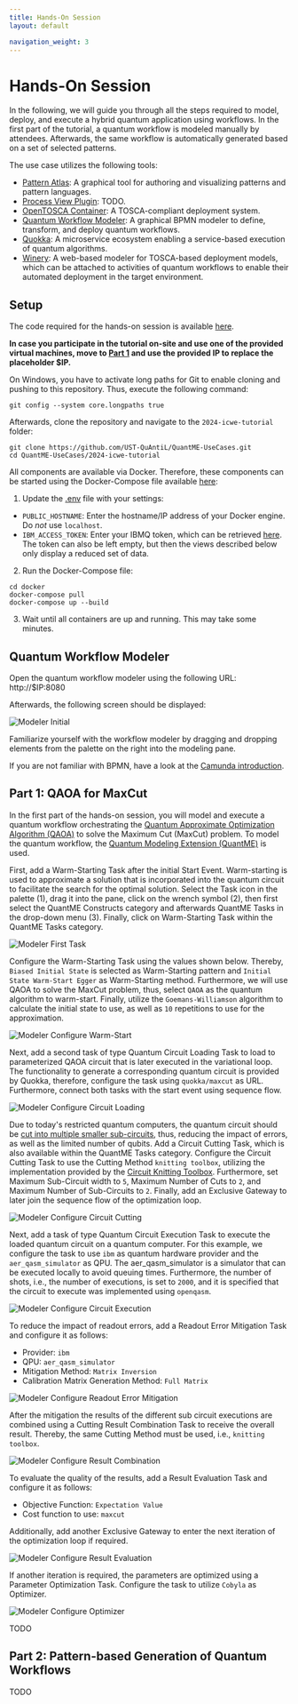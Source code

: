 ```yaml
---
title: Hands-On Session
layout: default

navigation_weight: 3
---
```


# Hands-On Session

In the following, we will guide you through all the steps required to model, deploy, and execute a hybrid quantum application using workflows.
In the first part of the tutorial, a quantum workflow is modeled manually by attendees.
Afterwards, the same workflow is automatically generated based on a set of selected patterns.

The use case utilizes the following tools:

* [Pattern Atlas](https://github.com/PatternAtlas): A graphical tool for authoring and visualizing patterns and pattern languages.
* [Process View Plugin](https://github.com/UST-QuAntiL/camunda-process-view-plugins): TODO.
* [OpenTOSCA Container](https://github.com/OpenTOSCA/container): A TOSCA-compliant deployment system.
* [Quantum Workflow Modeler](https://github.com/PlanQK/workflow-modeler): A graphical BPMN modeler to define, transform, and deploy quantum workflows.
* [Quokka](https://github.com/UST-QuAntiL/Quokka): A microservice ecosystem enabling a service-based execution of quantum algorithms.
* [Winery](https://github.com/OpenTOSCA/winery): A web-based modeler for TOSCA-based deployment models, which can be attached to activities of quantum workflows to enable their automated deployment in the target environment.

## Setup

The code required for the hands-on session is available [here](https://github.com/UST-QuAntiL/QuantME-UseCases/tree/master/2024-icwe-tutorial).

**In case you participate in the tutorial on-site and use one of the provided virtual machines, move to [Part 1](#quantum-workflow-modeler) and use the provided IP to replace the placeholder $IP.**

On Windows, you have to activate long paths for Git to enable cloning and pushing to this repository.
Thus, execute the following command:

```
git config --system core.longpaths true
```

Afterwards, clone the repository and navigate to the ``2024-icwe-tutorial`` folder:

```
git clone https://github.com/UST-QuAntiL/QuantME-UseCases.git
cd QuantME-UseCases/2024-icwe-tutorial
```

All components are available via Docker.
Therefore, these components can be started using the Docker-Compose file available [here](https://github.com/UST-QuAntiL/QuantME-UseCases/tree/master/2024-icwe-tutorial/docker):

1. Update the [.env](https://github.com/UST-QuAntiL/QuantME-UseCases/tree/master/2024-icwe-tutorial/docker/.env) file with your settings: 
  * ``PUBLIC_HOSTNAME``: Enter the hostname/IP address of your Docker engine. Do *not* use ``localhost``.
  * ``IBM_ACCESS_TOKEN``: Enter your IBMQ token, which can be retrieved [here](https://quantum.ibm.com/). The token can also be left empty, but then the views described below only display a reduced set of data.

2. Run the Docker-Compose file:
```
cd docker
docker-compose pull
docker-compose up --build
```

3. Wait until all containers are up and running. This may take some minutes.

## Quantum Workflow Modeler

Open the quantum workflow modeler using the following URL: http://$IP:8080

Afterwards, the following screen should be displayed:

![Modeler Initial](./resources/images/modeler_initial.png)

Familiarize yourself with the workflow modeler by dragging and dropping elements from the palette on the right into the modeling pane.

If you are not familiar with BPMN, have a look at the [Camunda introduction](https://camunda.com/bpmn/).

## Part 1: QAOA for MaxCut

In the first part of the hands-on session, you will model and execute a quantum workflow orchestrating the [Quantum Approximate Optimization Algorithm (QAOA)](https://arxiv.org/pdf/1411.4028.pdf) to solve the Maximum Cut (MaxCut) problem.
To model the quantum workflow, the [Quantum Modeling Extension (QuantME)](https://www.iaas.uni-stuttgart.de/publications/Weder2020_QuantumWorkflows.pdf) is used.

First, add a Warm-Starting Task after the initial Start Event.
Warm-starting is used to approximate a solution that is incorporated into the quantum circuit to facilitate the search for the optimal solution.
Select the Task icon in the palette (1), drag it into the pane, click on the wrench symbol (2), then first select the QuantME Constructs category and afterwards QuantME Tasks in the drop-down menu (3).
Finally, click on Warm-Starting Task within the QuantME Tasks category.

![Modeler First Task](./resources/images/modeler_warm-start-modeling.png)

Configure the Warm-Starting Task using the values shown below.
Thereby, ``Biased Initial State`` is selected as Warm-Starting pattern and ``Initial State Warm-Start Egger`` as Warm-Starting method.
Furthermore, we will use QAOA to solve the MaxCut problem, thus, select ``QAOA`` as the quantum algorithm to warm-start.
Finally, utilize the ``Goemans-Williamson`` algorithm to calculate the initial state to use, as well as ``10`` repetitions to use for the approximation.

![Modeler Configure Warm-Start](./resources/images/modeler_warm_start_config.png)

Next, add a second task of type Quantum Circuit Loading Task to load to parameterized QAOA circuit that is later executed in the variational loop.
The functionality to generate a corresponding quantum circuit is provided by Quokka, therefore, configure the task using ``quokka/maxcut`` as URL.
Furthermore, connect both tasks with the start event using sequence flow.

![Modeler Configure Circuit Loading](./resources/images/modeler_loading_config.png)

Due to today's restricted quantum computers, the quantum circuit should be [cut into multiple smaller sub-circuits](https://arxiv.org/pdf/2302.01792), thus, reducing the impact of errors, as well as the limited number of qubits.
Add a Circuit Cutting Task, which is also available within the QuantME Tasks category.
Configure the Circuit Cutting Task to use the Cutting Method ``knitting toolbox``, utilizing the implementation provided by the [Circuit Knitting Toolbox](https://qiskit-extensions.github.io/circuit-knitting-toolbox/).
Furthermore, set Maximum Sub-Circuit width to ``5``, Maximum Number of Cuts to ``2``, and Maximum Number of Sub-Circuits to ``2``.
Finally, add an Exclusive Gateway to later join the sequence flow of the optimization loop.

![Modeler Configure Circuit Cutting](./resources/images/modeler_cutting_config.png)

Next, add a task of type Quantum Circuit Execution Task to execute the loaded quantum circuit on a quantum computer.
For this example, we configure the task to use ``ibm`` as quantum hardware provider and the ``aer_qasm_simulator`` as QPU.
The aer_qasm_simulator is a simulator that can be executed locally to avoid queuing times.
Furthermore, the number of shots, i.e., the number of executions, is set to ``2000``, and it is specified that the circuit to execute was implemented using ``openqasm``.

![Modeler Configure Circuit Execution](./resources/images/modeler_execution_config.png)

To reduce the impact of readout errors, add a Readout Error Mitigation Task and configure it as follows:

* Provider: ``ibm``
* QPU: ``aer_qasm_simulator``
* Mitigation Method: ``Matrix Inversion``
* Calibration Matrix Generation Method: ``Full Matrix``

![Modeler Configure Readout Error Mitigation](./resources/images/modeler_rem_config.png)

After the mitigation the results of the different sub circuit executions are combined using a Cutting Result Combination Task to receive the overall result.
Thereby, the same Cutting Method must be used, i.e., ``knitting toolbox``.

![Modeler Configure Result Combination](./resources/images/modeler_combination_config.png)

To evaluate the quality of the results, add a Result Evaluation Task and configure it as follows:

* Objective Function: ``Expectation Value``
* Cost function to use: ``maxcut``

Additionally, add another Exclusive Gateway to enter the next iteration of the optimization loop if required.

![Modeler Configure Result Evaluation](./resources/images/modeler_evaluation_config.png)

If another iteration is required, the parameters are optimized using a Parameter Optimization Task.
Configure the task to utilize ``Cobyla`` as Optimizer.

![Modeler Configure Optimizer](./resources/images/modeler_optimization_config.png)

TODO

## Part 2: Pattern-based Generation of Quantum Workflows

TODO